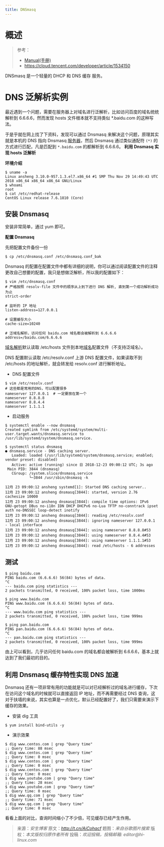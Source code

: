 ```yaml
---
title: DNSmasq
---
```


# 概述

> 参考：
>
> - [Manual(手册)](https://thekelleys.org.uk/dnsmasq/docs/dnsmasq-man.html)
> - https://cloud.tencent.com/developer/article/1534150

DNSmasq 是一个轻量的 DHCP 和 DNS 缓存 服务。

# DNS 泛解析实例

最近遇到一个问题，需要在服务器上对域名进行泛解析，比如访问百度的域名统统解析到 6.6.6.6，然而发现 hosts 文件根本就不支持类似 *.baidu.com 的这种写法。

于是乎就在网上找了下资料，发现可以通过 Dnsmasq 来解决这个问题，原理其实就是本机的 DNS 指向 Dnsmasq [服务器](https://cloud.tencent.com/product/cvm?from=20065&from_column=20065)，然后 Dnsmasq 通过类似通配符 `(*)` 的方式进行匹配，凡是匹配到 `*.baidu.com` 的都解析到 6.6.6.6。 **利用 Dnsmasq 实现 hosts 泛解析**

**环境介绍**

```
$ uname -a
Linux ansheng 3.10.0-957.1.3.el7.x86_64 #1 SMP Thu Nov 29 14:49:43 UTC 2018 x86_64 x86_64 x86_64 GNU/Linux
$ whoami
root
$ cat /etc/redhat-release
CentOS Linux release 7.6.1810 (Core)
```

## 安装 Dnsmasq

安装非常简单，通过 yum 即可。

**配置 Dnsmasq**

先把配置文件备份一份

```
$ cp /etc/dnsmasq.conf /etc/dnsmasq.conf_bak
```

Dnsmasq 的配置在配置文件中都有详细的说明，你可以通过阅读配置文件的注释更改自己想要的配置，我只是想做泛解析，所以我的配置如下：

```
$ vim /etc/dnsmasq.conf
# 严格按照 resolv-file 文件中的顺序从上到下进行 DNS 解析, 直到第一个成功解析成功为止
strict-order

# 监听的 IP 地址
listen-address=127.0.0.1

# 设置缓存大小
cache-size=10240

# 泛域名解析，访问任何 baidu.com 域名都会被解析到 6.6.6.6
address=/baidu.com/6.6.6.6
```

[域名解析](https://cloud.tencent.com/product/cns?from=20065&from_column=20065)默认读取 /etc/hosts 文件到本地[域名](https://cloud.tencent.com/act/pro/domain-sales?from=20065&from_column=20065)配置文件（不支持泛域名）。

DNS 配置默认读取 /etc/resolv.conf 上游 DNS 配置文件，如果读取不到 /etc/hosts 的地址解析，就会转发给 resolv.conf 进行解析地址。

*   DNS 配置文件

```
$ vim /etc/resolv.conf
# 这些都是常用的DNS，可以配置很多
nameserver 127.0.0.1  # 一定要放在第一个
nameserver 8.8.8.8
nameserver 8.8.4.4
nameserver 1.1.1.1
```

*   启动服务

```
$ systemctl enable --now dnsmasq
Created symlink from /etc/systemd/system/multi-user.target.wants/dnsmasq.service to /usr/lib/systemd/system/dnsmasq.service.
```

```
$ systemctl status dnsmasq
● dnsmasq.service - DNS caching server.
   Loaded: loaded (/usr/lib/systemd/system/dnsmasq.service; enabled; vendor preset: disabled)
   Active: active (running) since 日 2018-12-23 09:00:12 UTC; 3s ago
 Main PID: 3844 (dnsmasq)
   CGroup: /system.slice/dnsmasq.service
           └─3844 /usr/sbin/dnsmasq -k

12月 23 09:00:12 ansheng systemd[1]: Started DNS caching server..
12月 23 09:00:12 ansheng dnsmasq[3844]: started, version 2.76 cachesize 10000
12月 23 09:00:12 ansheng dnsmasq[3844]: compile time options: IPv6 GNU-getopt DBus no-i18n IDN DHCP DHCPv6 no-Lua TFTP no-conntrack ipset auth no-DNSSEC loop-detect inotify
12月 23 09:00:12 ansheng dnsmasq[3844]: reading /etc/resolv.conf
12月 23 09:00:12 ansheng dnsmasq[3844]: ignoring nameserver 127.0.0.1 - local interface
12月 23 09:00:12 ansheng dnsmasq[3844]: using nameserver 8.8.8.8#53
12月 23 09:00:12 ansheng dnsmasq[3844]: using nameserver 8.8.4.4#53
12月 23 09:00:12 ansheng dnsmasq[3844]: using nameserver 1.1.1.1#53
12月 23 09:00:12 ansheng dnsmasq[3844]: read /etc/hosts - 6 addresses
```

## 测试

```
$ ping baidu.com
PING baidu.com (6.6.6.6) 56(84) bytes of data.
^C
--- baidu.com ping statistics ---
2 packets transmitted, 0 received, 100% packet loss, time 1000ms

$ ping www.baidu.com
PING www.baidu.com (6.6.6.6) 56(84) bytes of data.
^C
--- www.baidu.com ping statistics ---
2 packets transmitted, 0 received, 100% packet loss, time 999ms

$ ping pan.baidu.com
PING pan.baidu.com (6.6.6.6) 56(84) bytes of data.
^C
--- pan.baidu.com ping statistics ---
2 packets transmitted, 0 received, 100% packet loss, time 999ms
```

由上可以看到，几乎访问任何 baidu.com 的域名都会被解析到 6.6.6.6，基本上就达到了我们最初的目的。

## 利用 Dnsmasq 缓存特性实现 DNS 加速

Dnsmasq 还有一项非常有用的功能就是可以对已经解析过的域名进行缓存，下次在访问这个域名的时候就可以直接返回 IP 地址，而不再需要经过 DNS 查询，这对于扶墙的来说，其实也算是一点优化，默认已经配置好了，我们只需要来演示下缓存的效果。

*   安装 dig 工具

```
$ yum install bind-utils -y
```

*   演示效果

```
$ dig www.centos.com | grep "Query time"
;; Query time: 88 msec
$ dig www.centos.com | grep "Query time"
;; Query time: 0 msec
$ dig www.centos.com | grep "Query time"
;; Query time: 0 msec
$ dig www.centos.com | grep "Query time"
;; Query time: 0 msec
$ dig www.youtube.com | grep "Query time"
;; Query time: 28 msec
$ dig www.youtube.com | grep "Query time"
;; Query time: 0 msec
$ dig www.qq.com | grep "Query time"
;; Query time: 71 msec
$ dig www.qq.com | grep "Query time"
;; Query time: 0 msec
```

看看上面的对比，查询时间缩小了不少倍，可见缓存已经产生作用。

> 来源：_安生博客_ 原文：_http://t.cn/AiCohacf_ 题图：_来自谷歌图片搜索_ 版权：_本文版权归原作者所有_ 投稿：_欢迎投稿，投稿邮箱: editor@hi-linux.com_